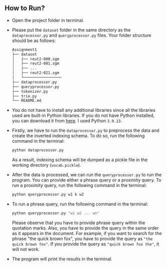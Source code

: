 ## How to Run?
* Open the project folder in terminal. 
* Please put the `dataset` folder in the same directory as the `dataprocessor.py` and `queryprocessor.py` files. Your folder structure should be as follows:
   ```bash
  Assignment1
   ├── dataset
   │   ├── reut2-000.sgm
   │   ├── reut2-001.sgm
   │   ├── ...
   │   ├── reut2-021.sgm
   |   └─────────────────
   ├── dataprocessor.py
   ├── queryprocessor.py
   ├── tokenizer.py
   ├── trie.py
   └── README.md
   ```
* You do not have to install any additional libraries since all the libraries used are built-in Python libraries. If you do not have Python installed, you can download it from [here](https://www.python.org/downloads/). I used Python `3.9.13`.
* Firstly, we have to run the `dataprocessor.py` to preprocess the data and create the inverted indexing schema. To do so, run the following command in the terminal:
   ```bash
   python dataprocessor.py
   ```
   As a result, indexing schema will be dumped as a pickle file in the working directory (`vocab.pickle`).
* After the data is processed, we can run the `queryprocessor.py` to run the program. You can provide either a phrase query or a proximity query. To run a proximity query, run the following command in the terminal:
   ```bash
   python queryprocessor.py w1 k w2
   ```
* To run a phrase query, run the following command in the terminal:
   ```bash
   python queryprocessor.py "w1 w2 ... wn"
   ```

   Please observe that you have to provide phrase query within the quotation marks. Also, you have to provide the query in the same order as it appears in the document. For example, if you want to search for the phrase "the quick brown fox", you have to provide the query as `"the quick brown fox"`. If you provide the query as `"quick brown fox the"`, it will not work.

* The program will print the results in the terminal. 

